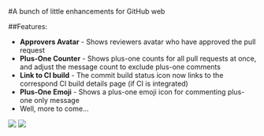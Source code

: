 #A bunch of little enhancements for GitHub web

##Features:
* **Approvers Avatar** - Shows reviewers avatar who have approved the pull request
* **Plus-One Counter** - Shows plus-one counts for all pull requests at once, and adjust the message count to exclude plus-one comments
* **Link to CI build** - The commit build status icon now links to the correspond CI build details page (if CI is integrated)
* **Plus-One Emoji** - Shows a plus-one emoji icon for commenting plus-one only message
* Well, more to come...

![](https://github.com/ayltai/GitHub-Extensions/blob/master/screenshot1.png "") ![](https://github.com/ayltai/GitHub-Extensions/blob/master/screenshot2.png "")